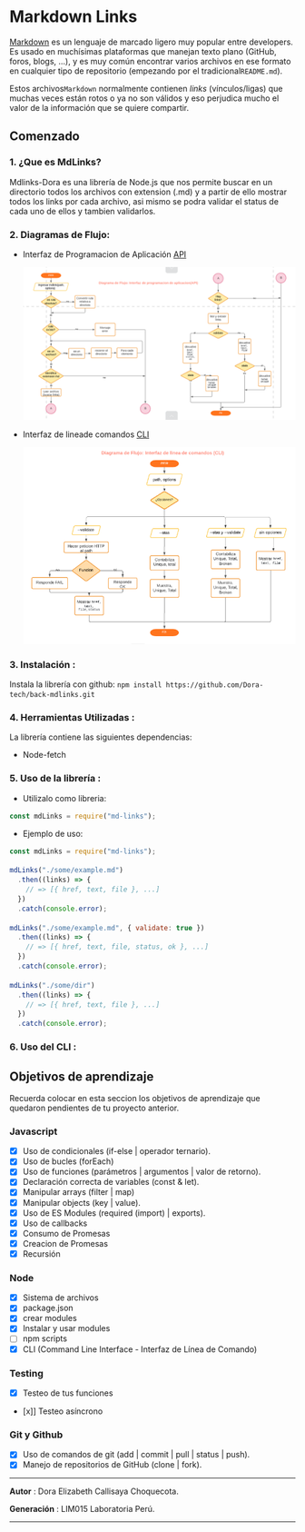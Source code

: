 # Markdown Links

[Markdown](https://es.wikipedia.org/wiki/Markdown) es un lenguaje de marcado ligero muy popular entre developers. Es usado en muchísimas plataformas que manejan texto plano (GitHub, foros, blogs, ...), y es muy común encontrar varios archivos en ese formato en cualquier tipo de repositorio (empezando por el tradicional`README.md`).

Estos archivos`Markdown` normalmente contienen _links_  (vínculos/ligas) que muchas veces están rotos o ya no son válidos y eso perjudica mucho el valor de la información que se quiere compartir.

## Comenzado
### 1. ¿Que es MdLinks?
Mdlinks-Dora es una librería de Node.js que nos permite buscar en un directorio todos los archivos con extension (.md) y a partir de ello mostrar todos los links por cada archivo, asi mismo se podra validar el status de cada uno de ellos y tambien validarlos.
### 2. Diagramas de Flujo:
  - Interfaz de Programacion de Aplicación [ API ](https://lucid.app/lucidchart/71ca9e10-cb9e-4284-9590-5f91ce0367d6/edit?page=0_0#)
  
     ![img](DF_API.png)

  - Interfaz de lineade comandos [ CLI ](https://lucid.app/lucidchart/7e02dd0b-5e88-4374-96ed-e17a951964c0/edit?page=YROYTysWf67v#)

       ![img](DF_CLI.png)

### 3. Instalación :

Instala la librería con github: `npm install https://github.com/Dora-tech/back-mdlinks.git`

### 4. Herramientas Utilizadas :
La librería contiene las siguientes dependencias:

* Node-fetch

### 5. Uso de la librería :

* Utilizalo como libreria:
 ```js
const mdLinks = require("md-links");
```
* Ejemplo de uso:
```js
const mdLinks = require("md-links");

mdLinks("./some/example.md")
  .then((links) => {
    // => [{ href, text, file }, ...]
  })
  .catch(console.error);

mdLinks("./some/example.md", { validate: true })
  .then((links) => {
    // => [{ href, text, file, status, ok }, ...]
  })
  .catch(console.error);

mdLinks("./some/dir")
  .then((links) => {
    // => [{ href, text, file }, ...]
  })
  .catch(console.error);
```
### 6. Uso del CLI :



## Objetivos de aprendizaje
Recuerda colocar en esta seccion los objetivos de aprendizaje que quedaron pendientes de tu proyecto anterior.

### Javascript
- [x] Uso de condicionales (if-else | operador ternario).
- [x] Uso de bucles (forEach)
- [x] Uso de funciones (parámetros | argumentos | valor de retorno).
- [x] Declaración correcta de variables (const & let).
- [x] Manipular arrays (filter | map)
- [x] Manipular objects (key | value).
- [x] Uso de ES Modules (required (import) | exports).
- [x] Uso de callbacks
- [x] Consumo de Promesas
- [x] Creacion de Promesas
- [x] Recursión

### Node
- [x] Sistema de archivos
- [x] package.json
- [x] crear modules
- [x] Instalar y usar modules
- [ ] npm scripts
- [x] CLI (Command Line Interface - Interfaz de Línea de Comando)

### Testing
- [x] Testeo de tus funciones
- [x]] Testeo asíncrono

### Git y Github
- [x] Uso de comandos de git (add | commit | pull | status | push).
- [x] Manejo de repositorios de GitHub (clone | fork).

***
**Autor** : Dora Elizabeth Callisaya Choquecota.

**Generación** : LIM015 Laboratoria Perú.
***
